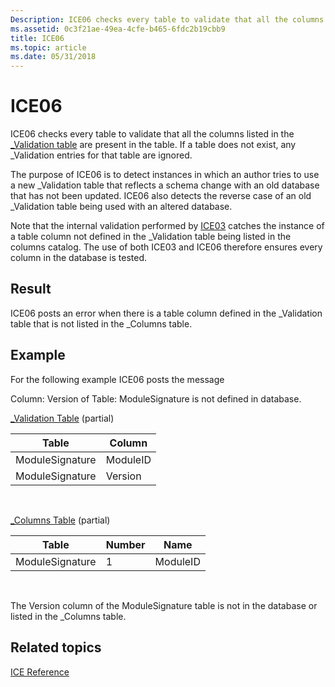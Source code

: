 ```yaml
---
Description: ICE06 checks every table to validate that all the columns listed in the \_Validation table are present in the table. If a table does not exist, any \_Validation entries for that table are ignored.
ms.assetid: 0c3f21ae-49ea-4cfe-b465-6fdc2b19cbb9
title: ICE06
ms.topic: article
ms.date: 05/31/2018
---
```


# ICE06

ICE06 checks every table to validate that all the columns listed in the [\_Validation table](-validation-table.md) are present in the table. If a table does not exist, any \_Validation entries for that table are ignored.

The purpose of ICE06 is to detect instances in which an author tries to use a new \_Validation table that reflects a schema change with an old database that has not been updated. ICE06 also detects the reverse case of an old \_Validation table being used with an altered database.

Note that the internal validation performed by [ICE03](ice03.md) catches the instance of a table column not defined in the \_Validation table being listed in the columns catalog. The use of both ICE03 and ICE06 therefore ensures every column in the database is tested.

## Result

ICE06 posts an error when there is a table column defined in the \_Validation table that is not listed in the \_Columns table.

## Example

For the following example ICE06 posts the message

Column: Version of Table: ModuleSignature is not defined in database.

[\_Validation Table](-validation-table.md) (partial)



| Table           | Column   |
|-----------------|----------|
| ModuleSignature | ModuleID |
| ModuleSignature | Version  |



 

[\_Columns Table](-columns-table.md) (partial)



| Table           | Number | Name     |
|-----------------|--------|----------|
| ModuleSignature | 1      | ModuleID |



 

The Version column of the ModuleSignature table is not in the database or listed in the \_Columns table.

## Related topics

<dl> <dt>

[ICE Reference](ice-reference.md)
</dt> </dl>

 

 



